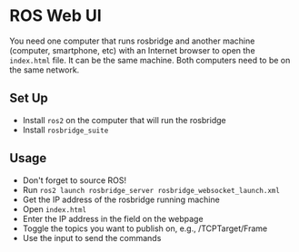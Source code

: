 # ROS Web UI
You need one computer that runs rosbridge and another machine (computer, smartphone, etc) with an Internet browser to open the `index.html` file. It can be the same machine.
Both computers need to be on the same network.

## Set Up
- Install `ros2` on the computer that will run the rosbridge
- Install `rosbridge_suite`

## Usage
- Don't forget to source ROS!
- Run `ros2 launch rosbridge_server rosbridge_websocket_launch.xml`
- Get the IP address of the rosbridge running machine
- Open `index.html`
- Enter the IP address in the field on the webpage
- Toggle the topics you want to publish on, e.g., /TCPTarget/Frame
- Use the input to send the commands
